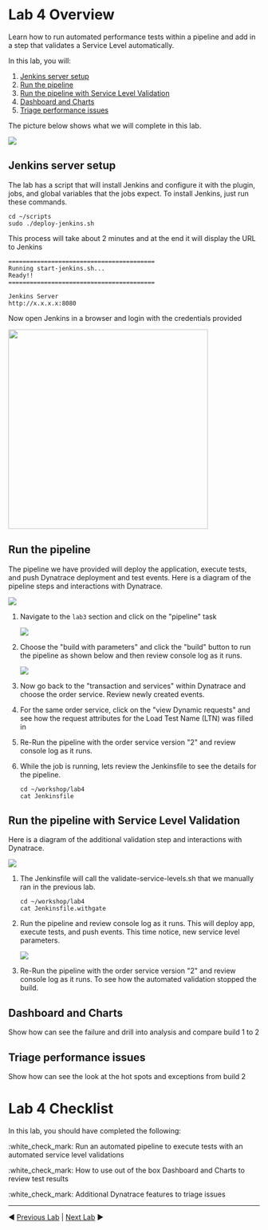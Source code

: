 # Lab 4 Overview

Learn how to run automated performance tests within a pipeline and add in a step that validates a Service Level automatically.

In this lab, you will:

1. [Jenkins server setup](#Jenkins-server-setup)
1. [Run the pipeline](#Run-the-pipeline)
1. [Run the pipeline with Service Level Validation](#Run-the-pipeline-with-Service-Level-Validation)
1. [Dashboard and Charts](#Dashboard-and-Charts)
1. [Triage performance issues](#Triage-performance-issues)

The picture below shows what we will complete in this lab.

<img src="images/lab4.png" >

## Jenkins server setup

The lab has a script that will install Jenkins and configure it with the plugin, jobs, and global variables that the jobs expect. To install Jenkins, just run these commands.

```
cd ~/scripts
sudo ./deploy-jenkins.sh
```

This process will take about 2 minutes and at the end it will display the URL to Jenkins

```
=========================================
Running start-jenkins.sh...
Ready!!
=========================================

Jenkins Server
http://x.x.x.x:8080
```

Now open Jenkins in a browser and login with the credentials provided

<img src="images/jenkins-login.png"  width="400">

## Run the pipeline

The pipeline we have provided will deploy the application, execute tests, and push Dynatrace deployment and test events. Here is a diagram of the pipeline steps and interactions with Dynatrace.

<img src="images/jenkins-flow.png" >

1. Navigate to the ```lab3``` section and click on the "pipeline" task

    <img src="images/jenkins-job.png" >

1. Choose the "build with parameters" and click the "build" button to run the pipeline as shown below and then review console log as it runs.

    <img src="images/jenkins-gate-job.png" >

1. Now go back to the "transaction and services" within Dynatrace and choose the order service.  Review newly created events.

1. For the same order service, click on the "view Dynamic requests" and see how the request attributes for the Load Test Name (LTN) was filled in

1. Re-Run the pipeline with the order service version "2" and review console log as it runs.

1. While the job is running, lets review the Jenkinsfile to see the details for the pipeline.

    ```
    cd ~/workshop/lab4
    cat Jenkinsfile
    ```

## Run the pipeline with Service Level Validation

Here is a diagram of the additional validation step and interactions with Dynatrace.

<img src="images/jenkins-flow-gate.png" >

1. The Jenkinsfile will call the validate-service-levels.sh that we manually ran in the previous lab.

    ```
    cd ~/workshop/lab4
    cat Jenkinsfile.withgate
    ```

1. Run the pipeline and review console log as it runs. This will deploy app, execute tests, and push events.  This time notice, new service level parameters.

    <img src="images/jenkins-gate-job.png" >

1. Re-Run the pipeline with the order service version "2" and review console log as it runs.   To see how the automated validation stopped the build.

## Dashboard and Charts

Show how can see the failure and drill into analysis and compare build 1 to 2

## Triage performance issues

Show how can see the look at the hot spots and exceptions from build 2

# Lab 4 Checklist

In this lab, you should have completed the following:

:white\_check\_mark: Run an automated pipeline to execute tests with an automated service level validations

:white\_check\_mark: How to use out of the box Dashboard and Charts to review test results

:white\_check\_mark: Additional Dynatrace features to triage issues

<hr>

:arrow_backward: [Previous Lab](../lab3) | [Next Lab](../lab5) :arrow_forward: 

